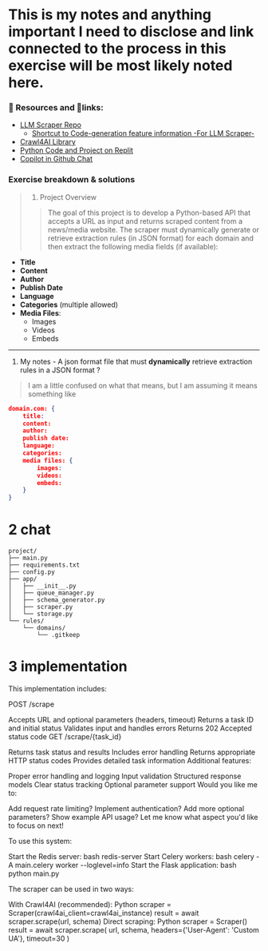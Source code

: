 # This is my notes and anything important I need to disclose and link connected to the process in this exercise will be most likely noted here.

### 📁 Resources and 🔗links: 
- [LLM Scraper Repo](https://github.com/mishushakov/llm-scraper)
  - [Shortcut to Code-generation feature information -For LLM Scraper-](https://github.com/mishushakov/llm-scraper?tab=readme-ov-file#code-generation)
- [Crawl4AI Library](https://github.com/unclecode/crawl4ai)
- [Python Code and Project on Replit](https://replit.com/@gerryjekova/WryWhimsicalGigahertz)
- [Copilot in Github Chat](https://github.com/copilot/share/48490026-00a0-8884-a941-5e49e09228c8)


### Exercise breakdown & solutions
> 1. Project Overview
>> The goal of this project is to develop a Python-based API that accepts a URL as input and returns scraped content from a news/media website. The scraper must dynamically generate or retrieve extraction rules (in JSON format) for each domain and then extract the following media fields (if available):

- **Title**
- **Content**
- **Author**
- **Publish Date**
- **Language**
- **Categories** (multiple allowed)
- **Media Files**:
  - Images
  - Videos
  - Embeds

--- 
1. My notes - A json format file that must **dynamically** retrieve extraction rules in a JSON format ? 
> I am a little confused on what that means, but I am assuming it means something like 

``` extraction.json
domain.com: {
    title: 
    content:
    author: 
    publish date: 
    language: 
    categories: 
    media files: { 
        images: 
        videos: 
        embeds: 
    }
}
```

# 2 chat 
```
project/
├── main.py
├── requirements.txt
├── config.py
├── app/
│   ├── __init__.py
│   ├── queue_manager.py
│   ├── schema_generator.py
│   ├── scraper.py
│   └── storage.py
└── rules/
    └── domains/
        └── .gitkeep
```

# 3 implementation 
This implementation includes:

POST /scrape

Accepts URL and optional parameters (headers, timeout)
Returns a task ID and initial status
Validates input and handles errors
Returns 202 Accepted status code
GET /scrape/{task_id}

Returns task status and results
Includes error handling
Returns appropriate HTTP status codes
Provides detailed task information
Additional features:

Proper error handling and logging
Input validation
Structured response models
Clear status tracking
Optional parameter support
Would you like me to:

Add request rate limiting?
Implement authentication?
Add more optional parameters?
Show example API usage?
Let me know what aspect you'd like to focus on next!

To use this system:

Start the Redis server:
bash
redis-server
Start Celery workers:
bash
celery -A main.celery worker --loglevel=info
Start the Flask application:
bash
python main.py


The scraper can be used in two ways:

With Crawl4AI (recommended):
Python
scraper = Scraper(crawl4ai_client=crawl4ai_instance)
result = await scraper.scrape(url, schema)
Direct scraping:
Python
scraper = Scraper()
result = await scraper.scrape(
    url,
    schema,
    headers={'User-Agent': 'Custom UA'},
    timeout=30
)